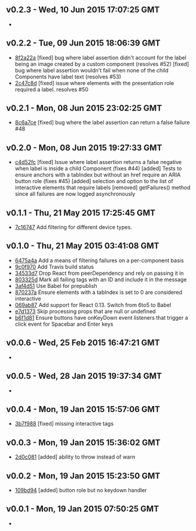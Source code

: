 v0.2.3 - Wed, 10 Jun 2015 17:07:25 GMT
--------------------------------------

- 


v0.2.2 - Tue, 09 Jun 2015 18:06:39 GMT
--------------------------------------

- [8f2a22a](../../commit/8f2a22a) [fixed] bug where label assertion didn't account for the label being an image created by a custom component (resolves #52) [fixed] bug where label assertion wouldn't fail when none of the child Components have label text (resolves #53)
- [2c47c8d](../../commit/2c47c8d) [fixed] issue where elements with the presentation role required a label. resolves #50


v0.2.1 - Mon, 08 Jun 2015 23:02:25 GMT
--------------------------------------

- [8c6a7ce](../../commit/8c6a7ce) [fixed] bug where the label assertion can return a false failure #48


v0.2.0 - Mon, 08 Jun 2015 19:27:33 GMT
--------------------------------------

- [c4d52fc](../../commit/c4d52fc) [fixed] Issue where label assertion returns a false negative when label is inside a child Component (fixes #44) [added] Tests to ensure anchors with a tabIndex but without an href require an ARIA button role (fixes #45) [added] selection and option to the list of interactive elements that require labels [removed] getFailures() method since all failures are now logged asynchronously


v0.1.1 - Thu, 21 May 2015 17:25:45 GMT
--------------------------------------

- [7c16747](../../commit/7c16747) Add filtering for different device types.


v0.1.0 - Thu, 21 May 2015 03:41:08 GMT
--------------------------------------

- [6475a4a](../../commit/6475a4a) Add a means of filtering failures on a per-component basis
- [9c0f970](../../commit/9c0f970) Add Travis build status
- [34533d7](../../commit/34533d7) Drop React from peerDependency and rely on passing it in
- [803325d](../../commit/803325d) Mark all failing tags with an ID and include it in the message
- [3af4d51](../../commit/3af4d51) Use Babel for prepublish
- [870237a](../../commit/870237a) Ensure elements with a tabIndex is set to 0 are considered interactive
- [069ab87](../../commit/069ab87) Add support for React 0.13. Switch from 6to5 to Babel
- [e7d1373](../../commit/e7d1373) Skip processing props that are null or undefined
- [b6f1d81](../../commit/b6f1d81) Ensure buttons have onKeyDown event listeners that trigger a click event for Spacebar and Enter keys


v0.0.6 - Wed, 25 Feb 2015 16:47:21 GMT
--------------------------------------

-


v0.0.5 - Wed, 28 Jan 2015 19:37:34 GMT
--------------------------------------

-


v0.0.4 - Mon, 19 Jan 2015 15:57:06 GMT
--------------------------------------

- [3b7f988](../../commit/3b7f988) [fixed] missing interactive tags


v0.0.3 - Mon, 19 Jan 2015 15:36:02 GMT
--------------------------------------

- [2d0c081](../../commit/2d0c081) [added] ability to throw instead of warn


v0.0.2 - Mon, 19 Jan 2015 15:23:50 GMT
--------------------------------------

- [109bd94](../../commit/109bd94) [added] button role but no keydown handler


v0.0.1 - Mon, 19 Jan 2015 07:50:25 GMT
--------------------------------------

-